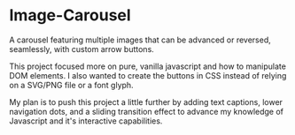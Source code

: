 # Image-Carousel
A carousel featuring multiple images that can be advanced or reversed, seamlessly, with custom arrow buttons.

This project focused more on pure, vanilla javascript and how to manipulate DOM elements. I also wanted to create the buttons in CSS instead of relying on a SVG/PNG file or a font glyph.

My plan is to push this project a little further by adding text captions, lower navigation dots, and a sliding transition effect to advance my knowledge of Javascript and it's interactive capabilities.
